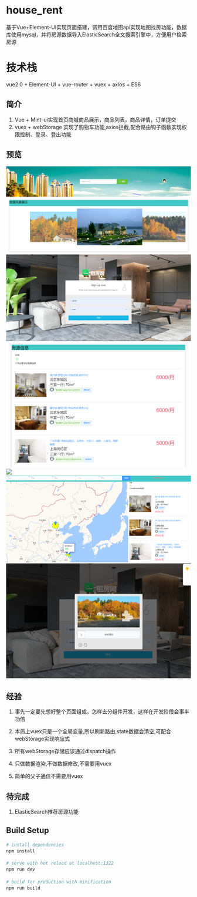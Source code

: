 # house_rent
基于Vue+Element-UI实现页面搭建，调用百度地图api实现地图找房功能，数据库使用mysql，并将房源数据导入ElasticSearch全文搜索引擎中，方便用户检索房源

# 技术栈

vue2.0 + Element-UI + vue-router + vuex + axios + ES6 

## 简介

1. Vue + Mint-ui实现首页商城商品展示，商品列表，商品详情，订单提交
2. vuex + webStorage 实现了购物车功能,axios拦截,配合路由钩子函数实现权限控制、登录、登出功能

## 预览

![](./static/首页上.PNG)   ![](./static/用户登录.PNG)   ![](./static/房源列表.PNG)   ![](./static/房源详情.PNG)
 ![](./static/地图找房.PNG)  ![](./static/登录效验.PNG)


## 经验

1. 事先一定要先想好整个页面组成，怎样去分组件开发，这样在开发阶段会事半功倍

2. 本质上vuex只是一个全局变量,所以刷新路由,state数据会清空,可配合webStorage实现响应式

3. 所有webStorage存储应该通过dispatch操作

4. 只做数据渲染,不做数据修改,不需要用vuex

5. 简单的父子通信不需要用vuex

## 待完成

1. ElasticSearch推荐房源功能


## Build Setup

``` bash
# install dependencies
npm install

# serve with hot reload at localhost:1322
npm run dev

# build for production with minification
npm run build


